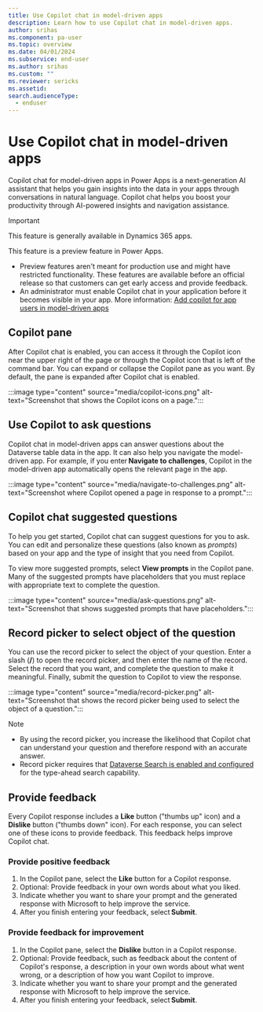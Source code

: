```yaml
---
title: Use Copilot chat in model-driven apps
description: Learn how to use Copilot chat in model-driven apps.
author: srihas
ms.component: pa-user
ms.topic: overview
ms.date: 04/01/2024
ms.subservice: end-user
ms.author: srihas
ms.custom: ""
ms.reviewer: sericks
ms.assetid: 
search.audienceType: 
  - enduser
---
```


# Use Copilot chat in model-driven apps

Copilot chat for model-driven apps in Power Apps is a next-generation AI assistant that helps you gain insights into the data in your apps through conversations in natural language. Copilot chat helps you boost your productivity through AI-powered insights and navigation assistance.

> [!IMPORTANT]
> This feature is generally available in Dynamics 365 apps.
>
> This feature is a preview feature in Power Apps.
>
> - Preview features aren't meant for production use and might have restricted functionality. These features are available before an official release so that customers can get early access and provide feedback.
> - An administrator must enable Copilot chat in your application before it becomes visible in your app. More information: [Add copilot for app users in model-driven apps](../maker/model-driven-apps/add-ai-copilot.md)

## Copilot pane

After Copilot chat is enabled, you can access it through the Copilot icon near the upper right of the page or through the Copilot icon that is left of the command bar. You can expand or collapse the Copilot pane as you want. By default, the pane is expanded after Copilot chat is enabled.

:::image type="content" source="media/copilot-icons.png" alt-text="Screenshot that shows the Copilot icons on a page.":::

## Use Copilot to ask questions

Copilot chat in model-driven apps can answer questions about the Dataverse table data in the app. It can also help you navigate the model-driven app. For example, if you enter **Navigate to challenges**, Copilot in the model-driven app automatically opens the relevant page in the app.

:::image type="content" source="media/navigate-to-challenges.png" alt-text="Screenshot where Copilot opened a page in response to a prompt.":::

## Copilot chat suggested questions

To help you get started, Copilot chat can suggest questions for you to ask. You can edit and personalize these questions (also known as _prompts_) based on your app and the type of insight that you need from Copilot.

To view more suggested prompts, select **View prompts** in the Copilot pane. Many of the suggested prompts have placeholders that you must replace with appropriate text to complete the question.

:::image type="content" source="media/ask-questions.png" alt-text="Screenshot that shows suggested prompts that have placeholders.":::

## Record picker to select object of the question

You can use the record picker to select the object of your question. Enter a slash (**/**) to open the record picker, and then enter the name of the record. Select the record that you want, and complete the question to make it meaningful. Finally, submit the question to Copilot to view the response.

:::image type="content" source="media/record-picker.png" alt-text="Screenshot that shows the record picker being used to select the object of a question.":::

> [!NOTE]
> - By using the record picker, you increase the likelihood that Copilot chat can understand your question and therefore respond with an accurate answer.
> - Record picker requires that [Dataverse Search is enabled and configured](/power-platform/admin/configure-relevance-search-organization) for the type-ahead search capability.

## Provide feedback

Every Copilot response includes a **Like** button ("thumbs up" icon) and a **Dislike** button ("thumbs down" icon). For each response, you can select one of these icons to provide feedback. This feedback helps improve Copilot chat.

### Provide positive feedback

1. In the Copilot pane, select the **Like** button for a Copilot response.
1. Optional: Provide feedback in your own words about what you liked.
1. Indicate whether you want to share your prompt and the generated response with Microsoft to help improve the service.
1. After you finish entering your feedback, select **Submit**.

### Provide feedback for improvement

1. In the Copilot pane, select the **Dislike** button in a Copilot response.
1. Optional: Provide feedback, such as feedback about the content of Copilot's response, a description in your own words about what went wrong, or a description of how you want Copilot to improve.
1. Indicate whether you want to share your prompt and the generated response with Microsoft to help improve the service.
1. After you finish entering your feedback, select **Submit**.
